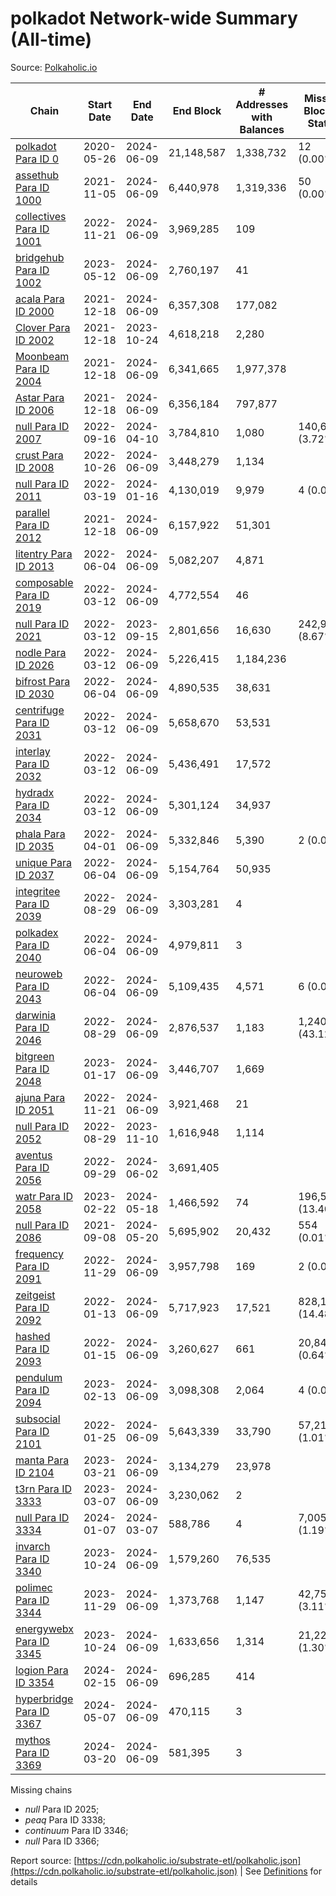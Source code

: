 # polkadot Network-wide Summary (All-time)

Source: [Polkaholic.io](https://polkaholic.io)


| Chain            | Start Date | End Date | End Block | # Addresses with Balances | Missing Blocks / Status |
| ---------------- | ---------- | ---------| --------- | ------------------------- | ----------------------- |
| [polkadot Para ID 0](/polkadot/0-polkadot) | 2020-05-26 | 2024-06-09 | 21,148,587 |  1,338,732 | 12 (0.00%)  |
| [assethub Para ID 1000](/polkadot/1000-assethub) | 2021-11-05 | 2024-06-09 | 6,440,978 |  1,319,336 | 50 (0.00%)  |
| [collectives Para ID 1001](/polkadot/1001-collectives) | 2022-11-21 | 2024-06-09 | 3,969,285 |  109 |    |
| [bridgehub Para ID 1002](/polkadot/1002-bridgehub) | 2023-05-12 | 2024-06-09 | 2,760,197 |  41 |    |
| [acala Para ID 2000](/polkadot/2000-acala) | 2021-12-18 | 2024-06-09 | 6,357,308 |  177,082 |    |
| [Clover Para ID 2002](/polkadot/2002-clover) | 2021-12-18 | 2023-10-24 | 4,618,218 |  2,280 |    |
| [Moonbeam Para ID 2004](/polkadot/2004-moonbeam) | 2021-12-18 | 2024-06-09 | 6,341,665 |  1,977,378 |    |
| [Astar Para ID 2006](/polkadot/2006-astar) | 2021-12-18 | 2024-06-09 | 6,356,184 |  797,877 |    |
| [null Para ID 2007](/polkadot/2007-kapex) | 2022-09-16 | 2024-04-10 | 3,784,810 |  1,080 | 140,668 (3.72%)  |
| [crust Para ID 2008](/polkadot/2008-crust) | 2022-10-26 | 2024-06-09 | 3,448,279 |  1,134 |    |
| [null Para ID 2011](/polkadot/2011-equilibrium) | 2022-03-19 | 2024-01-16 | 4,130,019 |  9,979 | 4 (0.00%)  |
| [parallel Para ID 2012](/polkadot/2012-parallel) | 2021-12-18 | 2024-06-09 | 6,157,922 |  51,301 |    |
| [litentry Para ID 2013](/polkadot/2013-litentry) | 2022-06-04 | 2024-06-09 | 5,082,207 |  4,871 |    |
| [composable Para ID 2019](/polkadot/2019-composable) | 2022-03-12 | 2024-06-09 | 4,772,554 |  46 |    |
| [null Para ID 2021](/polkadot/2021-efinity) | 2022-03-12 | 2023-09-15 | 2,801,656 |  16,630 | 242,949 (8.67%)  |
| [nodle Para ID 2026](/polkadot/2026-nodle) | 2022-03-12 | 2024-06-09 | 5,226,415 |  1,184,236 |    |
| [bifrost Para ID 2030](/polkadot/2030-bifrost) | 2022-06-04 | 2024-06-09 | 4,890,535 |  38,631 |    |
| [centrifuge Para ID 2031](/polkadot/2031-centrifuge) | 2022-03-12 | 2024-06-09 | 5,658,670 |  53,531 |    |
| [interlay Para ID 2032](/polkadot/2032-interlay) | 2022-03-12 | 2024-06-09 | 5,436,491 |  17,572 |    |
| [hydradx Para ID 2034](/polkadot/2034-hydradx) | 2022-03-12 | 2024-06-09 | 5,301,124 |  34,937 |    |
| [phala Para ID 2035](/polkadot/2035-phala) | 2022-04-01 | 2024-06-09 | 5,332,846 |  5,390 | 2 (0.00%)  |
| [unique Para ID 2037](/polkadot/2037-unique) | 2022-06-04 | 2024-06-09 | 5,154,764 |  50,935 |    |
| [integritee Para ID 2039](/polkadot/2039-integritee) | 2022-08-29 | 2024-06-09 | 3,303,281 |  4 |    |
| [polkadex Para ID 2040](/polkadot/2040-polkadex) | 2022-06-04 | 2024-06-09 | 4,979,811 |  3 |    |
| [neuroweb Para ID 2043](/polkadot/2043-neuroweb) | 2022-06-04 | 2024-06-09 | 5,109,435 |  4,571 | 6 (0.00%)  |
| [darwinia Para ID 2046](/polkadot/2046-darwinia) | 2022-08-29 | 2024-06-09 | 2,876,537 |  1,183 | 1,240,326 (43.12%)  |
| [bitgreen Para ID 2048](/polkadot/2048-bitgreen) | 2023-01-17 | 2024-06-09 | 3,446,707 |  1,669 |    |
| [ajuna Para ID 2051](/polkadot/2051-ajuna) | 2022-11-21 | 2024-06-09 | 3,921,468 |  21 |    |
| [null Para ID 2052](/polkadot/2052-polkadot-parathread-2052) | 2022-08-29 | 2023-11-10 | 1,616,948 |  1,114 |    |
| [aventus Para ID 2056](/polkadot/2056-aventus) | 2022-09-29 | 2024-06-02 | 3,691,405 |   |    |
| [watr Para ID 2058](/polkadot/2058-watr) | 2023-02-22 | 2024-05-18 | 1,466,592 |  74 | 196,567 (13.40%)  |
| [null Para ID 2086](/polkadot/2086-kilt) | 2021-09-08 | 2024-05-20 | 5,695,902 |  20,432 | 554 (0.01%)  |
| [frequency Para ID 2091](/polkadot/2091-frequency) | 2022-11-29 | 2024-06-09 | 3,957,798 |  169 | 2 (0.00%)  |
| [zeitgeist Para ID 2092](/polkadot/2092-zeitgeist) | 2022-01-13 | 2024-06-09 | 5,717,923 |  17,521 | 828,192 (14.48%)  |
| [hashed Para ID 2093](/polkadot/2093-hashed) | 2022-01-15 | 2024-06-09 | 3,260,627 |  661 | 20,847 (0.64%)  |
| [pendulum Para ID 2094](/polkadot/2094-pendulum) | 2023-02-13 | 2024-06-09 | 3,098,308 |  2,064 | 4 (0.00%)  |
| [subsocial Para ID 2101](/polkadot/2101-subsocial) | 2022-01-25 | 2024-06-09 | 5,643,339 |  33,790 | 57,214 (1.01%)  |
| [manta Para ID 2104](/polkadot/2104-manta) | 2023-03-21 | 2024-06-09 | 3,134,279 |  23,978 |    |
| [t3rn Para ID 3333](/polkadot/3333-t3rn) | 2023-03-07 | 2024-06-09 | 3,230,062 |  2 |    |
| [null Para ID 3334](/polkadot/3334-polkadot-parathread-3334) | 2024-01-07 | 2024-03-07 | 588,786 |  4 | 7,005 (1.19%)  |
| [invarch Para ID 3340](/polkadot/3340-invarch) | 2023-10-24 | 2024-06-09 | 1,579,260 |  76,535 |    |
| [polimec Para ID 3344](/polkadot/3344-polimec) | 2023-11-29 | 2024-06-09 | 1,373,768 |  1,147 | 42,757 (3.11%)  |
| [energywebx Para ID 3345](/polkadot/3345-energywebx) | 2023-10-24 | 2024-06-09 | 1,633,656 |  1,314 | 21,229 (1.30%)  |
| [logion Para ID 3354](/polkadot/3354-logion) | 2024-02-15 | 2024-06-09 | 696,285 |  414 |    |
| [hyperbridge Para ID 3367](/polkadot/3367-hyperbridge) | 2024-05-07 | 2024-06-09 | 470,115 |  3 |    |
| [mythos Para ID 3369](/polkadot/3369-mythos) | 2024-03-20 | 2024-06-09 | 581,395 |  3 |    |

Missing chains


* *null* Para ID 2025; 
* *peaq* Para ID 3338; 
* *continuum* Para ID 3346; 
* *null* Para ID 3366; 

Report source: [https://cdn.polkaholic.io/substrate-etl/polkaholic.json](https://cdn.polkaholic.io/substrate-etl/polkaholic.json) | See [Definitions](/DEFINITIONS.md) for details
